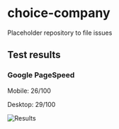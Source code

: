 # choice-company
Placeholder repository to file issues

## Test results

### Google PageSpeed
Mobile: 26/100

Desktop: 29/100

![Results](https://developers.google.com/speed/pagespeed/insights/?hl=de&url=http%3A%2F%2Fwww.choice-company.com%2F&tab=desktop)
